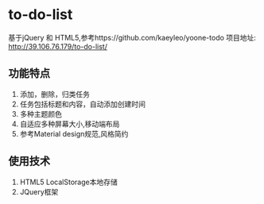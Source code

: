 # to-do-list
基于jQuery 和 HTML5,参考https://github.com/kaeyleo/yoone-todo
项目地址: http://39.106.76.179/to-do-list/

## 功能特点
1. 添加，删除，归类任务
2. 任务包括标题和内容，自动添加创建时间
3. 多种主题颜色
4. 自适应多种屏幕大小,移动端布局
5. 参考Material design规范,风格简约

## 使用技术
1. HTML5 LocalStorage本地存储
2. JQuery框架
